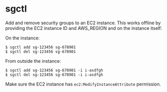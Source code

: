 # sgctl
Add and remove security groups to an EC2 instance. This works offline by providing the EC2 instance ID and AWS_REGION and on the instance itself:

On the instance:

```
$ sgctl add sg-123456 sg-678901
$ sgctl del sg-123456 sg-678901
```

From outside the instance:

```
$ sgctl add sg-123456 sg-678901 -i i-asdfgh
$ sgctl del sg-123456 sg-678901 -i i-asdfgh
```

Make sure the EC2 instance has `ec2:ModifyInstanceAttribute` permission.

